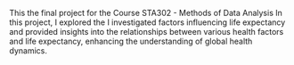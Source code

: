This the final project for the Course STA302 - Methods of Data Analysis
In this project, I explored the I investigated factors influencing life expectancy and provided insights into the relationships between various health factors and life expectancy, 
enhancing the understanding of global health dynamics. 

